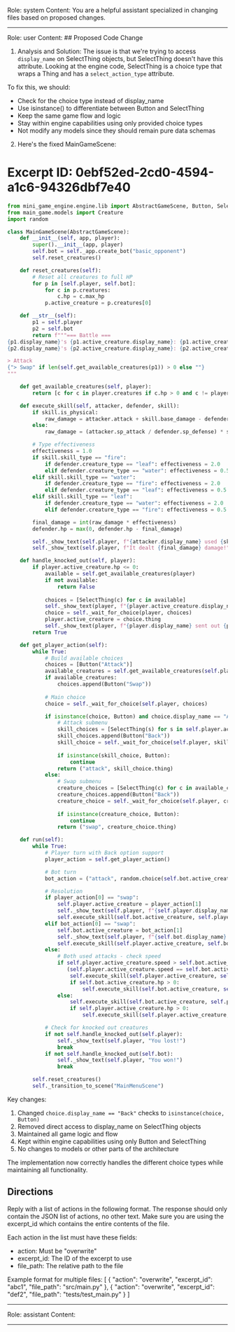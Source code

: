 Role: system
Content: You are a helpful assistant specialized in changing files based on proposed changes.
__________________
Role: user
Content: ## Proposed Code Change
1. Analysis and Solution:
The issue is that we're trying to access `display_name` on SelectThing objects, but SelectThing doesn't have this attribute. Looking at the engine code, SelectThing is a choice type that wraps a Thing and has a `select_action_type` attribute.

To fix this, we should:
- Check for the choice type instead of display_name
- Use isinstance() to differentiate between Button and SelectThing
- Keep the same game flow and logic
- Stay within engine capabilities using only provided choice types
- Not modify any models since they should remain pure data schemas

2. Here's the fixed MainGameScene:

# Excerpt ID: 0ebf52ed-2cd0-4594-a1c6-94326dbf7e40
```python main_game/scenes/main_game_scene.py
from mini_game_engine.engine.lib import AbstractGameScene, Button, SelectThing
from main_game.models import Creature
import random

class MainGameScene(AbstractGameScene):
    def __init__(self, app, player):
        super().__init__(app, player)
        self.bot = self._app.create_bot("basic_opponent")
        self.reset_creatures()

    def reset_creatures(self):
        # Reset all creatures to full HP
        for p in [self.player, self.bot]:
            for c in p.creatures:
                c.hp = c.max_hp
            p.active_creature = p.creatures[0]

    def __str__(self):
        p1 = self.player
        p2 = self.bot
        return f"""=== Battle ===
{p1.display_name}'s {p1.active_creature.display_name}: {p1.active_creature.hp}/{p1.active_creature.max_hp} HP
{p2.display_name}'s {p2.active_creature.display_name}: {p2.active_creature.hp}/{p2.active_creature.max_hp} HP

> Attack
{"> Swap" if len(self.get_available_creatures(p1)) > 0 else ""}
"""

    def get_available_creatures(self, player):
        return [c for c in player.creatures if c.hp > 0 and c != player.active_creature]

    def execute_skill(self, attacker, defender, skill):
        if skill.is_physical:
            raw_damage = attacker.attack + skill.base_damage - defender.defense
        else:
            raw_damage = (attacker.sp_attack / defender.sp_defense) * skill.base_damage

        # Type effectiveness
        effectiveness = 1.0
        if skill.skill_type == "fire":
            if defender.creature_type == "leaf": effectiveness = 2.0
            elif defender.creature_type == "water": effectiveness = 0.5
        elif skill.skill_type == "water":
            if defender.creature_type == "fire": effectiveness = 2.0
            elif defender.creature_type == "leaf": effectiveness = 0.5
        elif skill.skill_type == "leaf":
            if defender.creature_type == "water": effectiveness = 2.0
            elif defender.creature_type == "fire": effectiveness = 0.5

        final_damage = int(raw_damage * effectiveness)
        defender.hp = max(0, defender.hp - final_damage)

        self._show_text(self.player, f"{attacker.display_name} used {skill.display_name}!")
        self._show_text(self.player, f"It dealt {final_damage} damage!")

    def handle_knocked_out(self, player):
        if player.active_creature.hp <= 0:
            available = self.get_available_creatures(player)
            if not available:
                return False
            
            choices = [SelectThing(c) for c in available]
            self._show_text(player, f"{player.active_creature.display_name} was knocked out!")
            choice = self._wait_for_choice(player, choices)
            player.active_creature = choice.thing
            self._show_text(player, f"{player.display_name} sent out {player.active_creature.display_name}!")
        return True

    def get_player_action(self):
        while True:
            # Build available choices
            choices = [Button("Attack")]
            available_creatures = self.get_available_creatures(self.player)
            if available_creatures:
                choices.append(Button("Swap"))
            
            # Main choice
            choice = self._wait_for_choice(self.player, choices)

            if isinstance(choice, Button) and choice.display_name == "Attack":
                # Attack submenu
                skill_choices = [SelectThing(s) for s in self.player.active_creature.skills]
                skill_choices.append(Button("Back"))
                skill_choice = self._wait_for_choice(self.player, skill_choices)
                
                if isinstance(skill_choice, Button):
                    continue
                return ("attack", skill_choice.thing)
            else:
                # Swap submenu
                creature_choices = [SelectThing(c) for c in available_creatures]
                creature_choices.append(Button("Back"))
                creature_choice = self._wait_for_choice(self.player, creature_choices)
                
                if isinstance(creature_choice, Button):
                    continue
                return ("swap", creature_choice.thing)

    def run(self):
        while True:
            # Player turn with Back option support
            player_action = self.get_player_action()

            # Bot turn
            bot_action = ("attack", random.choice(self.bot.active_creature.skills))

            # Resolution
            if player_action[0] == "swap":
                self.player.active_creature = player_action[1]
                self._show_text(self.player, f"{self.player.display_name} swapped to {player_action[1].display_name}!")
                self.execute_skill(self.bot.active_creature, self.player.active_creature, bot_action[1])
            elif bot_action[0] == "swap":
                self.bot.active_creature = bot_action[1]
                self._show_text(self.player, f"{self.bot.display_name} swapped to {bot_action[1].display_name}!")
                self.execute_skill(self.player.active_creature, self.bot.active_creature, player_action[1])
            else:
                # Both used attacks - check speed
                if self.player.active_creature.speed > self.bot.active_creature.speed or \
                   (self.player.active_creature.speed == self.bot.active_creature.speed and random.random() < 0.5):
                    self.execute_skill(self.player.active_creature, self.bot.active_creature, player_action[1])
                    if self.bot.active_creature.hp > 0:
                        self.execute_skill(self.bot.active_creature, self.player.active_creature, bot_action[1])
                else:
                    self.execute_skill(self.bot.active_creature, self.player.active_creature, bot_action[1])
                    if self.player.active_creature.hp > 0:
                        self.execute_skill(self.player.active_creature, self.bot.active_creature, player_action[1])

            # Check for knocked out creatures
            if not self.handle_knocked_out(self.player):
                self._show_text(self.player, "You lost!")
                break
            if not self.handle_knocked_out(self.bot):
                self._show_text(self.player, "You won!")
                break

        self.reset_creatures()
        self._transition_to_scene("MainMenuScene")
```

Key changes:
1. Changed `choice.display_name == "Back"` checks to `isinstance(choice, Button)`
2. Removed direct access to display_name on SelectThing objects
3. Maintained all game logic and flow
4. Kept within engine capabilities using only Button and SelectThing
5. No changes to models or other parts of the architecture

The implementation now correctly handles the different choice types while maintaining all functionality.

## Directions
Reply with a list of actions in the following format. The response should only contain the JSON list of actions, no other text.
Make sure you are using the excerpt_id which contains the entire contents of the file.

Each action in the list must have these fields:
- action: Must be "overwrite"
- excerpt_id: The ID of the excerpt to use
- file_path: The relative path to the file

Example format for multiple files:
[
    {
        "action": "overwrite",
        "excerpt_id": "abc1",
        "file_path": "src/main.py"
    },
    {
        "action": "overwrite",
        "excerpt_id": "def2",
        "file_path": "tests/test_main.py"
    }
]
__________________
Role: assistant
Content: 
__________________
